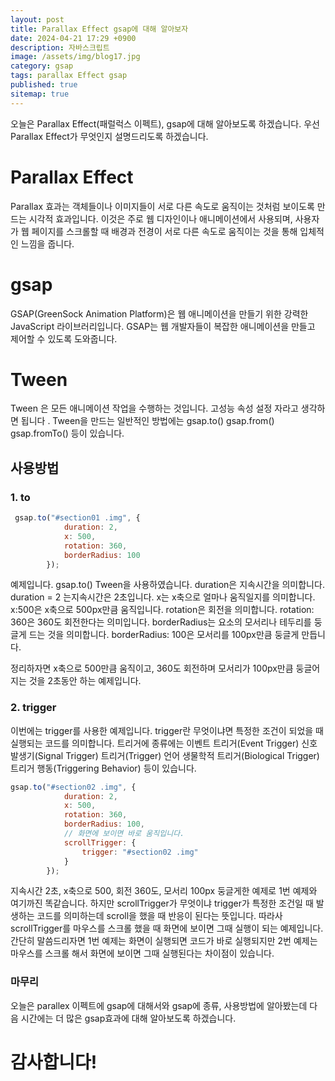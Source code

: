 ```yaml
---
layout: post
title: Parallax Effect gsap에 대해 알아보자
date: 2024-04-21 17:29 +0900
description: 자바스크립트
image: /assets/img/blog17.jpg
category: gsap 
tags: parallax Effect gsap
published: true
sitemap: true
---
```

오늘은 Parallax Effect(패럴럭스 이펙트), gsap에 대해 알아보도록 하겠습니다. 우선 Parallax Effect가 무엇인지 설명드리도록 하겠습니다.

# Parallax Effect
Parallax 효과는 객체들이나 이미지들이 서로 다른 속도로 움직이는 것처럼 보이도록 만드는 시각적 효과입니다. 이것은 주로 웹 디자인이나 애니메이션에서 사용되며, 사용자가 웹 페이지를 스크롤할 때 배경과 전경이 서로 다른 속도로 움직이는 것을 통해 입체적인 느낌을 줍니다.

# gsap
GSAP(GreenSock Animation Platform)은 웹 애니메이션을 만들기 위한 강력한 JavaScript 라이브러리입니다. GSAP는 웹 개발자들이 복잡한 애니메이션을 만들고 제어할 수 있도록 도와줍니다. 
# Tween
Tween 은 모든 애니메이션 작업을 수행하는 것입니다. 고성능 속성 설정 자라고 생각하면 됩니다 .
Tween을 만드는 일반적인 방법에는 
gsap.to()
gsap.from()
gsap.fromTo()
등이 있습니다.

## 사용방법
### 1. to
````javascript
 gsap.to("#section01 .img", {
            duration: 2,
            x: 500,
            rotation: 360,
            borderRadius: 100
        });
````
예제입니다. gsap.to() Tween을 사용하였습니다.
 duration은 지속시간을 의미합니다.
 duration = 2 는지속시간은 2초입니다.
 x는 x축으로 얼마나 움직일지를 의미합니다. x:500은 x축으로 500px만큼 움직입니다.
 rotation은 회전을 의미합니다.
 rotation: 360은 360도 회전한다는 의미입니다.
 borderRadius는 요소의 모서리나 테두리를 둥글게 드는 것을 의미합니다. borderRadius: 100은 모서리를 100px만큼 둥글게 만듭니다.

 정리하자면 x축으로 500만큼 움직이고, 360도 회전하며 모서리가 100px만큼 둥글어지는 것을 2초동안 하는 예제입니다.

### 2. trigger
이번에는 trigger를 사용한 예제입니다. trigger란 무엇이냐면 특정한 조건이 되었을 때 실행되는 코드를 의미합니다. 트리거에 종류에는 
이벤트 트리거(Event Trigger)
신호 발생기(Signal Trigger)
트리거(Trigger) 언어
생물학적 트리거(Biological Trigger)
트리거 행동(Triggering Behavior)
등이 있습니다.
````javascript
gsap.to("#section02 .img", {
            duration: 2,
            x: 500,
            rotation: 360,
            borderRadius: 100,
            // 화면에 보이면 바로 움직입니다.
            scrollTrigger: {
                trigger: "#section02 .img"
            }
        });
````
지속시간 2초, x축으로 500, 회전 360도, 모서리 100px 둥글게한 예제로 1번 예제와 여기까진 똑같습니다. 하지만 scrollTrigger가 무엇이냐 trigger가 특정한 조건일 때 발생하는 코드를 의미하는데
scroll을 했을 때 반응이 된다는 뜻입니다. 따라사 scrollTrigger를 마우스를 스크롤 했을 때 화면에 보이면 그때 실행이 되는 예제입니다. 간단히 말씀드리자면 1번 예제는 화면이 실행되면 코드가 바로 실행되지만 2번 예제는 마우스를 스크롤 해서 화면에 보이면 그때 실행된다는 차이점이 있습니다.


### 마무리
오늘은 parallex 이펙트에 gsap에 대해서와 gsap에 종류, 사용방법에 알아봤는데 다음 시간에는 더 많은 gsap효과에 대해 알아보도록 하겠습니다.

# 감사합니다!
